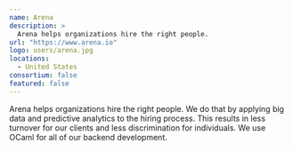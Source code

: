 ```yaml
---
name: Arena
description: > 
  Arena helps organizations hire the right people.
url: "https://www.arena.io"
logo: users/arena.jpg
locations: 
  - United States
consortium: false
featured: false
---
```


Arena helps organizations hire the right people. We do that by applying big data and predictive analytics to the hiring process. This results in less turnover for our clients and less discrimination for individuals. We use OCaml for all of our backend development.